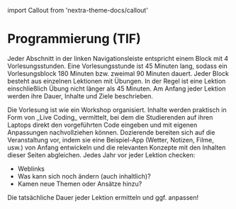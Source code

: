 import Callout from 'nextra-theme-docs/callout'

# Programmierung (TIF)

Jeder Abschnitt in der linken Navigationsleiste entspricht einem 
Block mit 4 Vorlesungsstunden. Eine Vorlesungsstunde ist 45 Minuten
lang, sodass ein Vorlesungsblock 180 Minuten bzw. zweimal 90 Minuten dauert. Jeder Block besteht aus einzelnen Lektionen 
mit Übungen. In der Regel ist eine Lektion einschließlich Übung 
nicht länger als 45 Minuten. Am Anfang jeder Lektion werden ihre 
Dauer, Inhalte und Ziele beschrieben.

<Callout>
  Die Vorlesung ist wie ein Workshop organisiert. Inhalte werden 
  praktisch in Form von _Live Coding_ vermittelt, bei dem die 
  Studierenden auf ihren Laptops direkt den vorgeführten Code 
  eingeben und mit eigenen Anpassungen nachvollziehen können. 
</Callout>

<Callout type="warning" emoji="✅">
  Dozierende bereiten sich auf die Veranstaltung vor, indem sie 
  eine Beispiel-App (Wetter, Notizen, Filme, usw.) von Anfang 
  entwickeln und die relevanten Konzepte mit den Inhalten dieser
  Seiten abgleichen.
</Callout>

<Callout type="error" emoji="‼️">
Jedes Jahr vor jeder Lektion checken:

- Weblinks
- Was kann sich noch ändern (auch inhaltlich)?
- Kamen neue Themen oder Ansätze hinzu?

Die tatsächliche Dauer jeder Lektion ermitteln und ggf. anpassen!
</Callout>